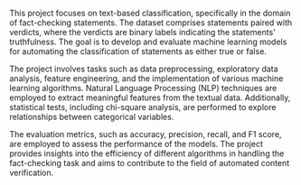 This project focuses on text-based classification, specifically in the domain of fact-checking statements. The dataset comprises statements paired with verdicts, where the verdicts are binary labels indicating the statements' truthfulness. The goal is to develop and evaluate machine learning models for automating the classification of statements as either true or false.

The project involves tasks such as data preprocessing, exploratory data analysis, feature engineering, and the implementation of various machine learning algorithms. Natural Language Processing (NLP) techniques are employed to extract meaningful features from the textual data. Additionally, statistical tests, including chi-square analysis, are performed to explore relationships between categorical variables.

The evaluation metrics, such as accuracy, precision, recall, and F1 score, are employed to assess the performance of the models. The project provides insights into the efficiency of different algorithms in handling the fact-checking task and aims to contribute to the field of automated content verification.
